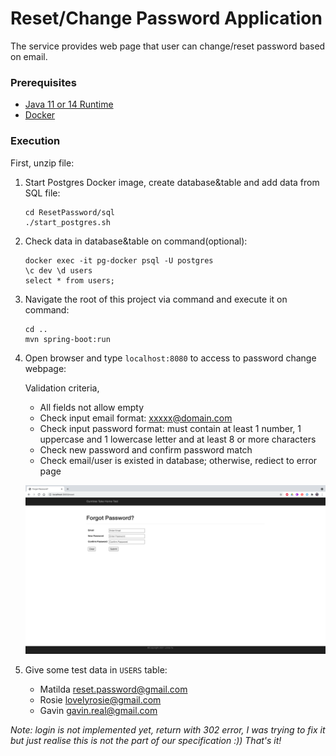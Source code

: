 # Reset/Change Password Application

The service provides web page that user can change/reset password based on email.

### Prerequisites

* [Java 11 or 14 Runtime](https://www.oracle.com/java/technologies/downloads/)
* [Docker](https://docs.docker.com/get-docker/)

### Execution

First, unzip file:

1. Start Postgres Docker image, create database&table and add data from SQL file:

    ```
    cd ResetPassword/sql
    ./start_postgres.sh
    ```
 
2. Check data in database&table on command(optional):

    ```
    docker exec -it pg-docker psql -U postgres
    \c dev \d users
    select * from users;   
    ```

3. Navigate the root of this project via command and execute it on command:

    ```
    cd ..
    mvn spring-boot:run
    ```
    
4. Open browser and type `localhost:8080` to access to password change webpage:

    Validation criteria,
    - All fields not allow empty
    - Check input email format: xxxxx@domain.com
    - Check input password format: must contain at least 1 number, 1 uppercase and 1 lowercase letter and at least 8 or more characters
    - Check new password and confirm password match
    - Check email/user is existed in database; otherwise, rediect to error page

    ![](/resetpassword.png)
   
 5. Give some test data in `USERS` table:
    - Matilda  reset.password@gmail.com
    - Rosie    lovelyrosie@gmail.com
    - Gavin    gavin.real@gmail.com


*Note: login is not implemented yet, return with 302 error, I was trying to fix it but just realise this is not the part of our specification :)) That's it!*

